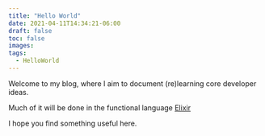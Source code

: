 ```yaml
---
title: "Hello World"
date: 2021-04-11T14:34:21-06:00
draft: false
toc: false
images:
tags:
  - HelloWorld
---
```

Welcome to my blog, where I aim to document (re)learning core developer ideas.

Much of it will be done in the functional language
[Elixir](https://elixir-lang.org/)

I hope you find something useful here.
